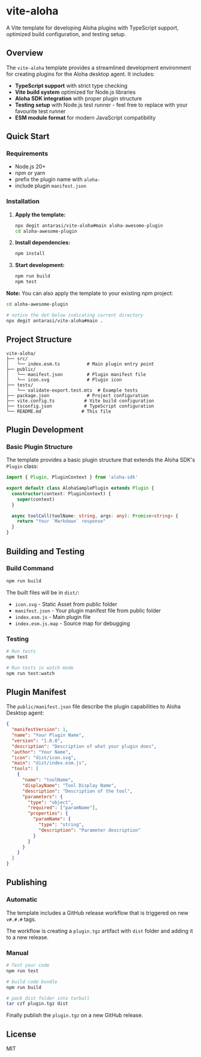 # vite-aloha

A Vite template for developing Aloha plugins with TypeScript support, optimized build configuration, and testing setup.

## Overview

The `vite-aloha` template provides a streamlined development environment for creating plugins for the Aloha desktop agent. It includes:

- **TypeScript support** with strict type checking
- **Vite build system** optimized for Node.js libraries
- **Aloha SDK integration** with proper plugin structure
- **Testing setup** with Node.js test runner - feel free to replace with your favourite test runner
- **ESM module format** for modern JavaScript compatibility

## Quick Start

### Requirements

- Node.js 20+ 
- npm or yarn
- prefix the plugin name with `aloha-`
- include plugin `manifest.json`

### Installation

1. **Apply the template:**
   ```bash
   npx degit antarasi/vite-aloha#main aloha-awesome-plugin
   cd aloha-awesome-plugin
   ```

2. **Install dependencies:**
   ```bash
   npm install
   ```

3. **Start development:**
   ```bash
   npm run build
   npm test
   ```

**Note:** You can also apply the template to your existing npm project:
```bash
cd aloha-awesome-plugin

# notice the dot below indicating current directory
npx degit antarasi/vite-aloha#main . 
```

## Project Structure

```
vite-aloha/
├── src/
│   └── index.esm.ts          # Main plugin entry point
├── public/
│   └── manifest.json         # Plugin manifest file
│   └── icon.svg              # Plugin icon
├── tests/
│   └── validate-export.test.mts  # Example tests
├── package.json              # Project configuration
├── vite.config.ts           # Vite build configuration
├── tsconfig.json            # TypeScript configuration
└── README.md               # This file
```

## Plugin Development

### Basic Plugin Structure

The template provides a basic plugin structure that extends the Aloha SDK's `Plugin` class:

```typescript
import { Plugin, PluginContext } from 'aloha-sdk'

export default class AlohaSamplePlugin extends Plugin {
  constructor(context: PluginContext) {
    super(context)
  }

  async toolCall(toolName: string, args: any): Promise<string> {
    return "Your `Markdown` response"
  }
}
```

## Building and Testing

### Build Command

```bash
npm run build
```

The built files will be in `dist/`:
  - `icon.svg` - Static Asset from public folder
  - `manifest.json` - Your plugin manifest file from public folder
  - `index.esm.js` - Main plugin file
  - `index.esm.js.map` - Source map for debugging

### Testing

```bash
# Run tests
npm test

# Run tests in watch mode
npm run test:watch
```

## Plugin Manifest

The `public/manifest.json` file describe the plugin capabilities to Aloha Desktop agent:

```json
{
  "manifestVersion": 1,
  "name": "Your Plugin Name",
  "version": "1.0.0",
  "description": "Description of what your plugin does",
  "author": "Your Name",
  "icon": "dist/icon.svg",
  "main": "dist/index.esm.js",
  "tools": [
    {
      "name": "toolName",
      "displayName": "Tool Display Name",
      "description": "Description of the tool",
      "parameters": {
        "type": "object",
        "required": ["paramName"],
        "properties": {
          "paramName": {
            "type": "string",
            "description": "Parameter description"
          }
        }
      }
    }
  ]
}
```

## Publishing

### Automatic

The template includes a GitHub release workflow that is triggered on new `v#.#.#` tags.

The workflow is creating a `plugin.tgz` artifact with `dist` folder and adding it to a new release.

### Manual

```bash
# Test your code
npm run test 

# build code bundle
npm run build

# pack dist folder into tarball
tar czf plugin.tgz dist
```

Finally publish the `plugin.tgz` on a new GitHub release.

## License

MIT
